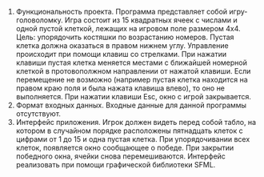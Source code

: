 1. Функциональность проекта. 
Программа представляет собой игру-головоломку. Игра состоит из 15 квадратных ячеек с числами и одной пустой клеткой, лежащих на игровом поле размером 4х4.
Цель: упорядочить костяшки по возрастанию номеров. Пустая клетка должна оказаться в правом нижнем углу.
Управление происходит при помощи клавиш со стрелками. При нажатии клавиши пустая клетка меняется местами с ближайшей номерной клеткой в протовополжном направлении от нажатой клавиши. Если перемещение не возможно (например пустая клетка находится на правом краю поля и была нажата клавиша влево), то оно не выполняется.
При нажатии клавиши Esc, окно с игрой закрывается.
2. Формат входных данных.
Входные данные для данной программы отсутствуют.
3. Интерфейс приложения.
Игрок должен видеть перед собой табло, на котором в случайном порядке расположены пятнадцать клеток с цифрами от 1 до 15 и одна пустая клетка. При упорядочивании всех клеток, появляется окно сообщающее о победе. При закрытии победного окна, ячейки снова перемешиваются.
Интерфейс реализовать при помощи графической библиотеки SFML.